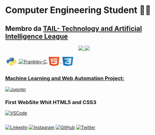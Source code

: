 # Computer Engineering Student 👨‍💻
## Membro da [TAIL- Technology and Artificial Intelligence League](https://github.com/TailUFPB)

<div align="center">
  <a href="https://github.com/Franky03">
  <img height="160em" src="https://github-readme-stats.vercel.app/api?username=Franky03&show_icons=true&theme=codeSTACKr&include_all_commits=true&count_private=true"/>
  <img height="160em" src="https://github-readme-stats.vercel.app/api/top-langs/?username=Franky03&layout=compact&langs_count=8&theme=codeSTACKr"/>
</div>
<div style="display: inline_block"><br>
  <img align="center" alt="Frankley-Python" height="30" width="40" src="https://raw.githubusercontent.com/devicons/devicon/master/icons/python/python-original.svg">
  <img align="center" alt="Frankley-C" height="30" width="40" src="https://cdn.jsdelivr.net/gh/devicons/devicon/icons/c/c-original.svg">
  <img align="center" alt="Frankley-HTML" height="30" width="40" src="https://raw.githubusercontent.com/devicons/devicon/master/icons/html5/html5-original.svg">
  <img align="center" alt="Frankley-CSS" height="30" width="40" src="https://raw.githubusercontent.com/devicons/devicon/master/icons/css3/css3-original.svg">
</div>
  
  ##
  
 ### Machine Learning and Web Automation Project:
[![Jupyter](https://img.shields.io/badge/Made%20with-Jupyter-orange?style=for-the-badge&logo=Jupyter)](https://github.com/Franky03/PythonProjects)
 ### First WebSite Whit HTML5 and CSS3
[![VSCode](https://img.shields.io/badge/Made%20for-VSCode-1f425f.svg)](https://franky03.github.io/WebSites/)
 
 ##
  
[![Linkedin](https://img.shields.io/badge/LinkedIn-0077B5?style=for-the-badge&logo=linkedin&logoColor=white)](www.linkedin.com/in/frankley-kaiky-a62272237)
[![Instagram](https://img.shields.io/badge/Instagram-E4405F?style=for-the-badge&logo=instagram&logoColor=white)](https://instagram.com/frankley.kaiky/)
[![GitHub](https://img.shields.io/badge/GitHub-100000?style=for-the-badge&logo=github&logoColor=white)](https://github.com/Franky03)
[![Twitter](https://img.shields.io/badge/Twitter-1DA1F2?style=for-the-badge&logo=twitter&logoColor=white)](https://twitter.com/asagiri_gen5)
